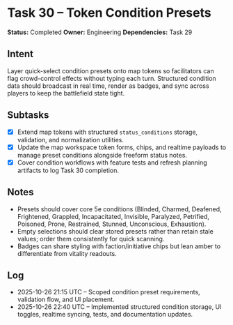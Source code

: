 # Task 30 – Token Condition Presets

**Status:** Completed
**Owner:** Engineering
**Dependencies:** Task 29

## Intent
Layer quick-select condition presets onto map tokens so facilitators can flag crowd-control effects without typing each turn. Structured condition data should broadcast in real time, render as badges, and sync across players to keep the battlefield state tight.

## Subtasks
- [x] Extend map tokens with structured `status_conditions` storage, validation, and normalization utilities.
- [x] Update the map workspace token forms, chips, and realtime payloads to manage preset conditions alongside freeform status notes.
- [x] Cover condition workflows with feature tests and refresh planning artifacts to log Task 30 completion.

## Notes
- Presets should cover core 5e conditions (Blinded, Charmed, Deafened, Frightened, Grappled, Incapacitated, Invisible, Paralyzed, Petrified, Poisoned, Prone, Restrained, Stunned, Unconscious, Exhaustion).
- Empty selections should clear stored presets rather than retain stale values; order them consistently for quick scanning.
- Badges can share styling with faction/initiative chips but lean amber to differentiate from vitality readouts.

## Log
- 2025-10-26 21:15 UTC – Scoped condition preset requirements, validation flow, and UI placement.
- 2025-10-26 22:40 UTC – Implemented structured condition storage, UI toggles, realtime syncing, tests, and documentation updates.
